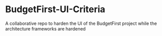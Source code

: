 # BudgetFirst-UI-Criteria
A collaborative repo to harden the UI of the BudgetFirst project while the architecture frameworks are hardened
